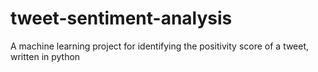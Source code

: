 # tweet-sentiment-analysis
A machine learning project for identifying the positivity score of a tweet, written in python
